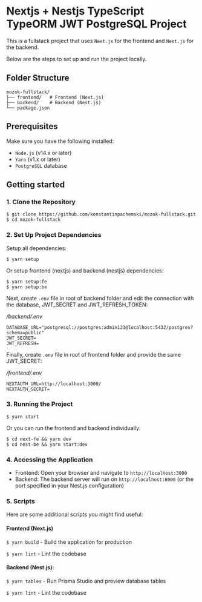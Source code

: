 # Nextjs + Nestjs TypeScript TypeORM JWT PostgreSQL Project

This is a fullstack project that uses `Next.js` for the frontend and `Nest.js` for the backend.

Below are the steps to set up and run the project locally.

## Folder Structure

```plaintext
mozok-fullstack/
├── frontend/   # Frontend (Next.js)
├── backend/    # Backend (Nest.js)
└── package.json
```

## Prerequisites

Make sure you have the following installed:

- `Node.js` (v14.x or later)
- `Yarn` (v1.x or later)
- `PostgreSQL` database

## Getting started

### 1. Clone the Repository

```plaintext
$ git clone https://github.com/konstantinpachemski/mozok-fullstack.git
$ cd mozok-fullstack
```

### 2. Set Up Project Dependencies

Setup all dependencies:

```plaintext
$ yarn setup
```

Or setup frontend (nextjs) and backend (nestjs) dependencies:

```plaintext
$ yarn setup:fe
$ yarn setup:be
```

Next, create `.env` file in root of backend folder and edit the connection with the database, JWT_SECRET and JWT_REFRESH_TOKEN:

_/backend/.env_

```plaintext
DATABASE_URL="postgresql://postgres:admin123@localhost:5432/postgres?schema=public"
JWT_SECRET=
JWT_REFRESH=
```

Finally, create `.env` file in root of frontend folder and provide the same JWT_SECRET:

_/frontend/.env_

```plaintext
NEXTAUTH_URL=http://localhost:3000/
NEXTAUTH_SECRET=
```

### 3. Running the Project

```plaintext
$ yarn start
```

Or you can run the frontend and backend individually:

```plaintext
$ cd next-fe && yarn dev
$ cd nest-be && yarn start:dev
```

### 4. Accessing the Application

- Frontend: Open your browser and navigate to `http://localhost:3000`
- Backend: The backend server will run on `http://localhost:8000` (or the port specified in your Nest.js configuration)

### 5. Scripts

Here are some additional scripts you might find useful:

#### Frontend (Next.js)

`$ yarn build` - Build the application for production

`$ yarn lint` - Lint the codebase

#### Backend (Nest.js):

`$ yarn tables` - Run Prisma Studio and preview database tables

`$ yarn lint` - Lint the codebase
